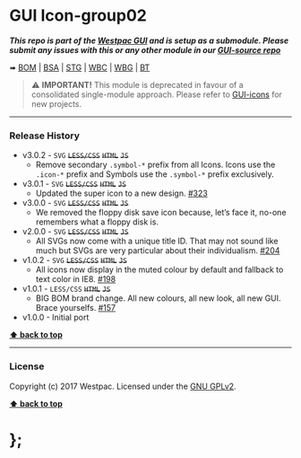 GUI Icon-group02
================

***This repo is part of the [Westpac GUI](http://gel.westpacgroup.com.au/GUI/) and is setup as a submodule. Please submit any issues with this or any other
module in our [GUI-source repo](https://github.com/WestpacCXTeam/GUI-source/issues)***

➠
[BOM](http://westpaccxteam.github.io/GUI-icons-group02/tests/BOM/) |
[BSA](http://westpaccxteam.github.io/GUI-icons-group02/tests/BSA/) |
[STG](http://westpaccxteam.github.io/GUI-icons-group02/tests/STG/) |
[WBC](http://westpaccxteam.github.io/GUI-icons-group02/tests/WBC/) |
[WBG](http://westpaccxteam.github.io/GUI-icons-group02/tests/WBG/) |
[BT](http://westpaccxteam.github.io/GUI-icons-group02/tests/BT/)

> ⚠️ **IMPORTANT!** This module is deprecated in favour of a consolidated single-module approach. Please refer to [GUI-icons](https://github.com/WestpacCXTeam/GUI-icons) for new projects.

----------------------------------------------------------------------------------------------------------------------------------------------------------------


### Release History

* v3.0.2 - `SVG` ~~`LESS/CSS`~~ ~~`HTML`~~ ~~`JS`~~
	* Remove secondary `.symbol-*` prefix from all Icons. Icons use the `.icon-*` prefix and Symbols use the `.symbol-*` prefix exclusively.
* v3.0.1 - `SVG` ~~`LESS/CSS`~~ ~~`HTML`~~ ~~`JS`~~
	* Updated the super icon to a new design.
		[#323](https://github.com/WestpacCXTeam/GUI-source/issues/323)
* v3.0.0 - `SVG` ~~`LESS/CSS`~~ ~~`HTML`~~ ~~`JS`~~
	* We removed the floppy disk save icon because, let’s face it, no-one remembers what a floppy disk is.
* v2.0.0 - `SVG` ~~`LESS/CSS`~~ ~~`HTML`~~ ~~`JS`~~
	* All SVGs now come with a unique title ID. That may not sound like much but SVGs are very particular about their individualism.
		[#204](https://github.com/WestpacCXTeam/GUI-source/issues/204)
* v1.0.2 - `SVG` ~~`LESS/CSS`~~ ~~`HTML`~~ ~~`JS`~~
	* All icons now display in the muted colour by default and fallback to text color in IE8.
		[#198](https://github.com/WestpacCXTeam/GUI-source/issues/198)
* v1.0.1 - `LESS/CSS` ~~`HTML`~~ ~~`JS`~~
	* BIG BOM brand change. All new colours, all new look, all new GUI. Brace yourselfs.
		[#157](https://github.com/WestpacCXTeam/GUI-source/issues/157)
* v1.0.0 - Initial port

**[⬆ back to top](#content)**


----------------------------------------------------------------------------------------------------------------------------------------------------------------


### License

Copyright (c) 2017 Westpac. Licensed under the [GNU GPLv2](https://raw.githubusercontent.com/WestpacCXTeam/GUI-icons-group02/master/LICENSE).

**[⬆ back to top](#content)**

# };
